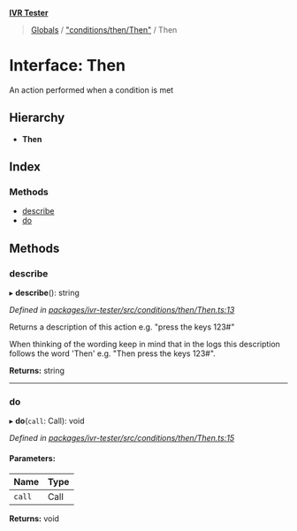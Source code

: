**[IVR Tester](../README.md)**

> [Globals](../README.md) / ["conditions/then/Then"](../modules/_conditions_then_then_.md) / Then

# Interface: Then

An action performed when a condition is met

## Hierarchy

* **Then**

## Index

### Methods

* [describe](_conditions_then_then_.then.md#describe)
* [do](_conditions_then_then_.then.md#do)

## Methods

### describe

▸ **describe**(): string

*Defined in [packages/ivr-tester/src/conditions/then/Then.ts:13](https://github.com/SketchingDev/ivr-tester/blob/7751f4b/packages/ivr-tester/src/conditions/then/Then.ts#L13)*

Returns a description of this action e.g. "press the keys 123#"

When thinking of the wording keep in mind that in the logs this
description follows the word 'Then' e.g. "Then press the keys 123#".

**Returns:** string

___

### do

▸ **do**(`call`: Call): void

*Defined in [packages/ivr-tester/src/conditions/then/Then.ts:15](https://github.com/SketchingDev/ivr-tester/blob/7751f4b/packages/ivr-tester/src/conditions/then/Then.ts#L15)*

#### Parameters:

Name | Type |
------ | ------ |
`call` | Call |

**Returns:** void

